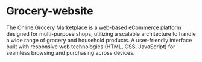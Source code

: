 # Grocery-website
The Online Grocery Marketplace is a web-based eCommerce platform designed for multi-purpose shops, utilizing a scalable architecture to handle a wide range of grocery and household products.
A user-friendly interface built with responsive web technologies (HTML, CSS, JavaScript) for seamless browsing and purchasing across devices.
